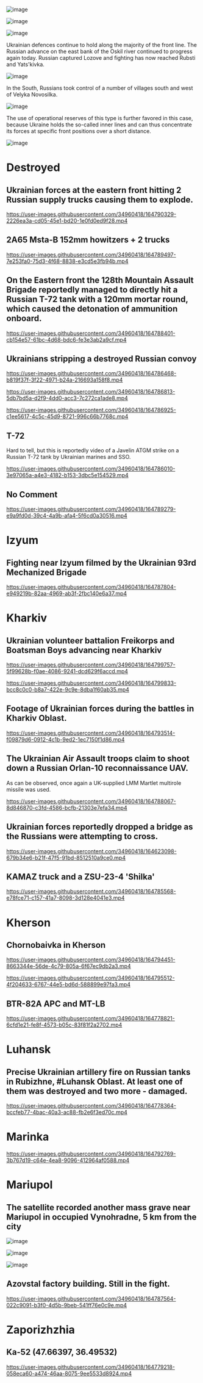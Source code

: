 ![image](https://user-images.githubusercontent.com/34960418/164775116-80607221-4e81-489f-915e-a3fb56189a7e.png)

![image](https://user-images.githubusercontent.com/34960418/164625110-67c16fa1-04c3-4a66-a56c-7c03126d02b7.png)

![image](https://user-images.githubusercontent.com/34960418/164794093-049c82ee-8b02-4aa4-a792-10457de9a120.png)


Ukrainian defences continue to hold along the majority of the front line. The Russian advance on the east bank of the Oskil river continued to progress again today. Russian captured Lozove and fighting has now reached Rubsti and Yats'kivka.

![image](https://user-images.githubusercontent.com/34960418/164625267-ed1312cf-164d-4134-a3a4-81387bfd8ab8.png)

In the South, Russians took control of a number of villages south and west of Velyka Novosilka.

![image](https://user-images.githubusercontent.com/34960418/164625442-3e27ccc7-887f-4e96-b2ad-ed5bf097f8a7.png)

The use of operational reserves of this type is further favored in this case, because Ukraine holds the so-called inner lines and can thus concentrate its forces at specific front positions over a short distance.

![image](https://user-images.githubusercontent.com/34960418/164626025-4ea04aa7-f401-4b45-85b5-a72135b25063.png)


# Destroyed

## Ukrainian forces at the eastern front hitting 2 Russian supply trucks causing them to explode.

https://user-images.githubusercontent.com/34960418/164790329-2226ea3a-cd05-45e1-bd20-1e0fd0ed9f28.mp4


## 2A65 Msta-B 152mm howitzers + 2 trucks

https://user-images.githubusercontent.com/34960418/164789497-7e253fa0-75d3-4f68-8838-e3cd5e3fb94b.mp4


## On the Eastern front the 128th Mountain Assault Brigade reportedly managed to directly hit a Russian T-72 tank with a 120mm mortar round, which caused the detonation of ammunition onboard.

https://user-images.githubusercontent.com/34960418/164788401-cb154e57-61bc-4d68-bdc6-fe3e3ab2a9cf.mp4


## Ukrainians stripping a destroyed Russian convoy

https://user-images.githubusercontent.com/34960418/164786468-b819f37f-3f22-4971-b24a-216693a158f8.mp4

https://user-images.githubusercontent.com/34960418/164786813-5db7bd5a-d2f9-4dd0-acc3-7c272ca1ade8.mp4

https://user-images.githubusercontent.com/34960418/164786925-c1ee5617-4c5c-45d9-8721-996c66b7768c.mp4


## T-72

Hard to tell, but this is reportedly video of a Javelin ATGM strike on a Russian T-72 tank by Ukrainian marines and SSO.

https://user-images.githubusercontent.com/34960418/164786010-3e97065a-a4e3-4182-b153-3dbc5e154529.mp4


## No Comment

https://user-images.githubusercontent.com/34960418/164789279-e9a9fd0d-39c4-4a9b-afa4-5f6cd0a30516.mp4


# Izyum

## Fighting near Izyum filmed by the Ukrainian 93rd Mechanized Brigade

https://user-images.githubusercontent.com/34960418/164787804-e949219b-82aa-4969-ab3f-2fbc140e6a37.mp4


# Kharkiv

## Ukrainian volunteer battalion Freikorps and Boatsman Boys advancing near Kharkiv

https://user-images.githubusercontent.com/34960418/164799757-5f99628b-f0ae-4086-9241-dcd629f6accd.mp4

https://user-images.githubusercontent.com/34960418/164799833-bcc8c0c0-b8a7-422e-9c9e-8dba1f60ab35.mp4


## Footage of Ukrainian forces during the battles in Kharkiv Oblast.

https://user-images.githubusercontent.com/34960418/164793514-f09879d6-0912-4c1b-9ed2-1ec7150f1d86.mp4


## The Ukrainian Air Assault troops claim to shoot down a Russian Orlan-10 reconnaissance UAV.

As can be observed, once again a UK-supplied LMM Martlet multirole missile was used.

https://user-images.githubusercontent.com/34960418/164788067-8d846870-c3fd-4586-bcfb-21303e7efa34.mp4


## Ukrainian forces reportedly dropped a bridge as the Russians were attempting to cross.

https://user-images.githubusercontent.com/34960418/164623098-679b34e6-b21f-47f5-91bd-8512510a9ce0.mp4


## KAMAZ truck and a ZSU-23-4 'Shilka'

https://user-images.githubusercontent.com/34960418/164785568-e78fce71-c157-41a7-8098-3d128e4041e3.mp4


# Kherson

## Chornobaivka in Kherson

https://user-images.githubusercontent.com/34960418/164794451-8663344e-56de-4c79-805a-6f67ec9db2a3.mp4

https://user-images.githubusercontent.com/34960418/164795512-4f204633-6767-44e5-bd6d-588899e97fa3.mp4





## BTR-82A APC and MT-LB

https://user-images.githubusercontent.com/34960418/164778821-6cfd1e21-fe8f-4573-b05c-83f81f2a2702.mp4


# Luhansk

## Precise Ukrainian artillery fire on Russian tanks in Rubizhne, #Luhansk Oblast. At least one of them was destroyed and two more - damaged.

https://user-images.githubusercontent.com/34960418/164778364-bccfeb77-4bac-40a3-ac88-fb2e6f3ed70c.mp4


# Marinka

https://user-images.githubusercontent.com/34960418/164792769-3b767d19-c64e-4ea8-9096-412964af0588.mp4


# Mariupol

## The satellite recorded another mass grave near Mariupol in occupied Vynohradne, 5 km from the city

![image](https://user-images.githubusercontent.com/34960418/164793908-94606fab-c9f1-4848-93d7-1b81085473f2.png)

![image](https://user-images.githubusercontent.com/34960418/164793920-d2d53896-f426-4c96-a125-9c31be68d763.png)

![image](https://user-images.githubusercontent.com/34960418/164793928-b01f8157-3ea0-4da7-8fde-b44809d66fa1.png)


## Azovstal factory building. Still in the fight.

https://user-images.githubusercontent.com/34960418/164787564-022c9091-b3f0-4d5b-9beb-541ff76e0c9e.mp4


# Zaporizhzhia 

## Ka-52 (47.66397, 36.49532)

https://user-images.githubusercontent.com/34960418/164779218-058eca60-a474-46aa-8075-9ee5533d8924.mp4

